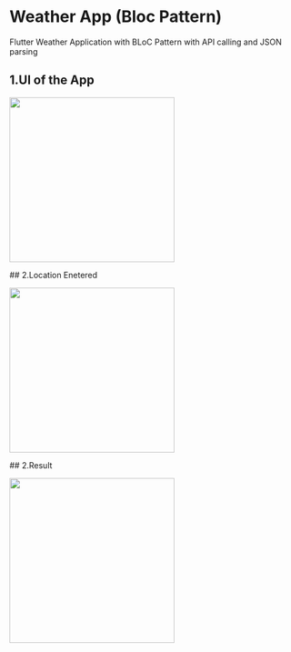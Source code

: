 # Weather App (Bloc Pattern)
 Flutter Weather Application with BLoC Pattern with API calling and JSON parsing
 
 
 ## 1.UI of the App
  <p>
  <img src="https://firebasestorage.googleapis.com/v0/b/myhiapp.appspot.com/o/UI.jpeg?alt=media&token=0cd752e7-6f0b-43cb-9c24-837e98a9f8fe" width="290">
 </p>
 ## 2.Location Enetered
  <p>
  <img src="https://firebasestorage.googleapis.com/v0/b/myhiapp.appspot.com/o/Location%20Entered.jpeg?alt=media&token=ff45686b-7844-4735-a5a8-d2c126ab69ef" width="290">
 </p>
  ## 2.Result
  <p>
  <img src="https://firebasestorage.googleapis.com/v0/b/myhiapp.appspot.com/o/Result.jpeg?alt=media&token=617d3a15-1508-45d9-994a-04601cdaea01" width="290">
 </p>
